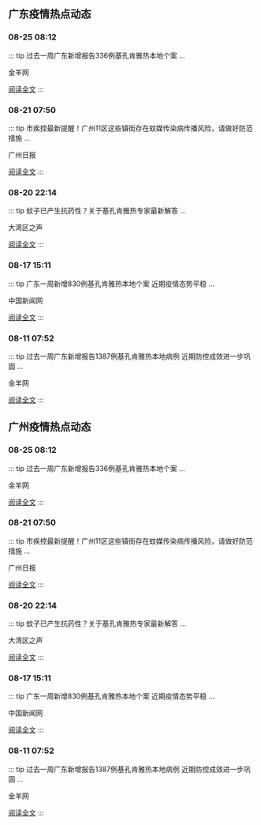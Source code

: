 
## 广东疫情热点动态

  
### 08-25 08:12
::: tip 过去一周广东新增报告336例基孔肯雅热本地个案
...

金羊网

[阅读全文](https://view.inews.qq.com/a/20250825A01VQJ00?uid=08fb476a5200eabc&chlid=_qqnews_custom_search_pictext&suid=8QIf3n9a7YEVvTfY5QM%3D&c_buffer=aid%3D20250825A01VQJ00%3Bappver%3D7.7.10%3Bts%3D1756105795332&sign=AAw4zawZmx96lYunzL80%2B0BOWWaekGfkX1uOR9Jzrk3bDxlJjDqOgUr9Gdat0LlrPRzloDccir4UBFc0tM9A7NY4ztD2DqgL9sLnj9VbRj7y36Pe7bIRtiJ4V0T0VppXabkoYtCa)
:::

### 08-21 07:50
::: tip 市疾控最新提醒！广州11区这些镇街存在蚊媒传染病传播风险，请做好防范措施
...

广州日报

[阅读全文](https://view.inews.qq.com/a/20250820A0801P00?uid=08fb476a5200eabc&chlid=_qqnews_custom_search_pictext&suid=8QIf3n9a7YEVvTfY5QM%3D&c_buffer=aid%3D20250820A0801P00%3Bappver%3D7.7.10%3Bts%3D1755742296321&sign=AAwPmZfYTkjez05pix%2F3SfpRWBQhHZNV6AvfMgD7LovRQHsXDWqhD3Fhq31AC4h%2F6ZiDny%2F3I7beNTdK6exQp5nbefoUXsftsnsuqFmrAsTtGYQpyrS8lPPqnEwNbdwomD17wxeO)
:::

### 08-20 22:14
::: tip 蚊子已产生抗药性？关于基孔肯雅热专家最新解答
...

大湾区之声

[阅读全文](https://view.inews.qq.com/a/20250820A09ABT00?uid=08fb476a5200eabc&chlid=_qqnews_custom_search_pictext&suid=8QIf3n9a7YEVvTfY5QM%3D&c_buffer=aid%3D20250820A09ABT00%3Bappver%3D7.7.10%3Bts%3D1755742432590&sign=AAwama2Om3waTZQS7ukDyKX97Bkx8gwyhQVXhhMVxHI838XYknnLGhEpT9X%2BueGsZ3ma9EJ0N1qd%2F%2B1v8ZW5aIYnqHno%2BJLGeHrP3SqsQkN0M7pnWHLELG9X8GEI7rcwbU%2F%2FePH8)
:::

### 08-17 15:11
::: tip 广东一周新增830例基孔肯雅热本地个案 近期疫情态势平稳
...

中国新闻网

[阅读全文](https://view.inews.qq.com/a/20250817A03NW800?uid=08fb476a5200eabc&chlid=_qqnews_custom_search_pictext&suid=8QIf3n9a7YEVvTfY5QM%3D&c_buffer=aid%3D20250817A03NW800%3Bappver%3D7.7.10%3Bts%3D1755742625892&sign=AAwZTLb3zaT5y%2F3aSWhDcjO8IdZKhLRaHT9GnFtaIUWWXJzyx6fgJ8gyUjQIeeANfYgJBtvWAN9X8H5ShZEMCU6rMbw%2F7oCk152e9BC0mmCTZzzNA1IvxFU8Y7eagdwDzwojoEZW)
:::

### 08-11 07:52
::: tip 过去一周广东新增报告1387例基孔肯雅热本地病例 近期防控成效进一步巩固
...

金羊网

[阅读全文](https://view.inews.qq.com/a/20250811A01M2Q00?uid=08fb476a5200eabc&chlid=_qqnews_custom_search_pictext&suid=8QIf3n9a7YEVvTfY5QM%3D&c_buffer=aid%3D20250811A01M2Q00%3Bappver%3D7.7.10%3Bts%3D1754876224391&sign=AAwcU3%2BNU3wOzOXnNLs%2BjZGzEFG%2Bl%2FkY33VPYCkLMxW%2BY18cMEY%2FiEhKxQnLXyAvxzApzGZKZblqui1ZcAktBiTgKb%2FOzkWY6r6V2l880NBwWbh2G42sQV%2BsQreGEqIzJCvhqCQq)
:::


## 广州疫情热点动态

  
### 08-25 08:12
::: tip 过去一周广东新增报告336例基孔肯雅热本地个案
...

金羊网

[阅读全文](https://view.inews.qq.com/a/20250825A01VQJ00?uid=08fb476a5200eabc&chlid=_qqnews_custom_search_pictext&suid=8QIf3n9a7YEVvTfY5QM%3D&c_buffer=aid%3D20250825A01VQJ00%3Bappver%3D7.7.10%3Bts%3D1756105795332&sign=AAw4zawZmx96lYunzL80%2B0BOWWaekGfkX1uOR9Jzrk3bDxlJjDqOgUr9Gdat0LlrPRzloDccir4UBFc0tM9A7NY4ztD2DqgL9sLnj9VbRj7y36Pe7bIRtiJ4V0T0VppXabkoYtCa)
:::

### 08-21 07:50
::: tip 市疾控最新提醒！广州11区这些镇街存在蚊媒传染病传播风险，请做好防范措施
...

广州日报

[阅读全文](https://view.inews.qq.com/a/20250820A0801P00?uid=08fb476a5200eabc&chlid=_qqnews_custom_search_pictext&suid=8QIf3n9a7YEVvTfY5QM%3D&c_buffer=aid%3D20250820A0801P00%3Bappver%3D7.7.10%3Bts%3D1755742296321&sign=AAwPmZfYTkjez05pix%2F3SfpRWBQhHZNV6AvfMgD7LovRQHsXDWqhD3Fhq31AC4h%2F6ZiDny%2F3I7beNTdK6exQp5nbefoUXsftsnsuqFmrAsTtGYQpyrS8lPPqnEwNbdwomD17wxeO)
:::

### 08-20 22:14
::: tip 蚊子已产生抗药性？关于基孔肯雅热专家最新解答
...

大湾区之声

[阅读全文](https://view.inews.qq.com/a/20250820A09ABT00?uid=08fb476a5200eabc&chlid=_qqnews_custom_search_pictext&suid=8QIf3n9a7YEVvTfY5QM%3D&c_buffer=aid%3D20250820A09ABT00%3Bappver%3D7.7.10%3Bts%3D1755742432590&sign=AAwama2Om3waTZQS7ukDyKX97Bkx8gwyhQVXhhMVxHI838XYknnLGhEpT9X%2BueGsZ3ma9EJ0N1qd%2F%2B1v8ZW5aIYnqHno%2BJLGeHrP3SqsQkN0M7pnWHLELG9X8GEI7rcwbU%2F%2FePH8)
:::

### 08-17 15:11
::: tip 广东一周新增830例基孔肯雅热本地个案 近期疫情态势平稳
...

中国新闻网

[阅读全文](https://view.inews.qq.com/a/20250817A03NW800?uid=08fb476a5200eabc&chlid=_qqnews_custom_search_pictext&suid=8QIf3n9a7YEVvTfY5QM%3D&c_buffer=aid%3D20250817A03NW800%3Bappver%3D7.7.10%3Bts%3D1755742625892&sign=AAwZTLb3zaT5y%2F3aSWhDcjO8IdZKhLRaHT9GnFtaIUWWXJzyx6fgJ8gyUjQIeeANfYgJBtvWAN9X8H5ShZEMCU6rMbw%2F7oCk152e9BC0mmCTZzzNA1IvxFU8Y7eagdwDzwojoEZW)
:::

### 08-11 07:52
::: tip 过去一周广东新增报告1387例基孔肯雅热本地病例 近期防控成效进一步巩固
...

金羊网

[阅读全文](https://view.inews.qq.com/a/20250811A01M2Q00?uid=08fb476a5200eabc&chlid=_qqnews_custom_search_pictext&suid=8QIf3n9a7YEVvTfY5QM%3D&c_buffer=aid%3D20250811A01M2Q00%3Bappver%3D7.7.10%3Bts%3D1754876224391&sign=AAwcU3%2BNU3wOzOXnNLs%2BjZGzEFG%2Bl%2FkY33VPYCkLMxW%2BY18cMEY%2FiEhKxQnLXyAvxzApzGZKZblqui1ZcAktBiTgKb%2FOzkWY6r6V2l880NBwWbh2G42sQV%2BsQreGEqIzJCvhqCQq)
:::

